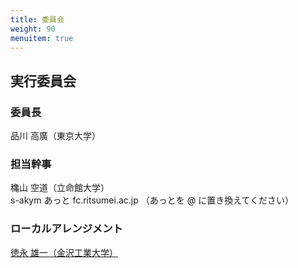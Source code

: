 ```yaml
---
title: 委員会
weight: 90
menuitem: true
---
```


## 実行委員会

### 委員長

品川 高廣（東京大学）

### 担当幹事

穐山 空道（立命館大学）<br>
s-akym あっと fc.ritsumei.ac.jp （あっとを @ に置き換えてください）

### ローカルアレンジメント

[徳永 雄一（金沢工業大学）](https://kitnet.jp/laboratories/labo0211/index.html)